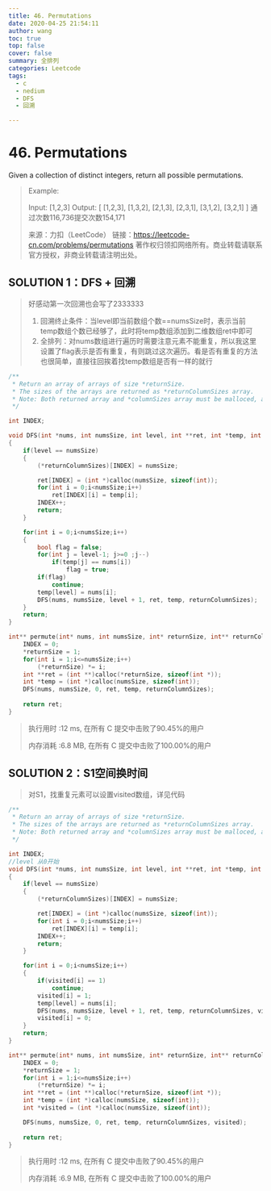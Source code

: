 ```yaml
---
title: 46. Permutations
date: 2020-04-25 21:54:11
author: wang
toc: true
top: false
cover: false
summary: 全排列
categories: Leetcode
tags:
  - c
  - nedium
  - DFS
  - 回溯

---
```


# 46. Permutations

Given a collection of distinct integers, return all possible permutations.



> Example:
>
> Input: [1,2,3]
> Output:
> [
>   [1,2,3],
>   [1,3,2],
>   [2,1,3],
>   [2,3,1],
>   [3,1,2],
>   [3,2,1]
> ]
> 通过次数116,736提交次数154,171
>
> 来源：力扣（LeetCode）
> 链接：https://leetcode-cn.com/problems/permutations
> 著作权归领扣网络所有。商业转载请联系官方授权，非商业转载请注明出处。

## SOLUTION 1：DFS + 回溯

> 好感动第一次回溯也会写了2333333
>
> 1. 回溯终止条件：当level即当前数组个数==numsSize时，表示当前temp数组个数已经够了，此时将temp数组添加到二维数组ret中即可
> 2. 全排列：对nums数组进行遍历时需要注意元素不能重复，所以我这里设置了flag表示是否有重复，有则跳过这次遍历。看是否有重复的方法也很简单，直接往回挨着找temp数组是否有一样的就行

```c
/**
 * Return an array of arrays of size *returnSize.
 * The sizes of the arrays are returned as *returnColumnSizes array.
 * Note: Both returned array and *columnSizes array must be malloced, assume caller calls free().
 */

int INDEX;

void DFS(int *nums, int numsSize, int level, int **ret, int *temp, int **returnColumnSizes)
{
    if(level == numsSize)
    {
        (*returnColumnSizes)[INDEX] = numsSize;

        ret[INDEX] = (int *)calloc(numsSize, sizeof(int));
        for(int i = 0;i<numsSize;i++)
            ret[INDEX][i] = temp[i];
        INDEX++;
        return;
    }

    for(int i = 0;i<numsSize;i++)
    {
        bool flag = false;
        for(int j = level-1; j>=0 ;j--)
            if(temp[j] == nums[i])
                flag = true;
        if(flag) 
            continue;
        temp[level] = nums[i];
        DFS(nums, numsSize, level + 1, ret, temp, returnColumnSizes);
    }
    return;
}

int** permute(int* nums, int numsSize, int* returnSize, int** returnColumnSizes){
    INDEX = 0;
    *returnSize = 1;
    for(int i = 1;i<=numsSize;i++)
        (*returnSize) *= i;
    int **ret = (int **)calloc(*returnSize, sizeof(int *));
    int *temp = (int *)calloc(numsSize, sizeof(int));
    DFS(nums, numsSize, 0, ret, temp, returnColumnSizes);
    
    return ret;
}
```

> 执行用时 :12 ms, 在所有 C 提交中击败了90.45%的用户
>
> 内存消耗 :6.8 MB, 在所有 C 提交中击败了100.00%的用户

## SOLUTION 2：S1空间换时间

> 对S1，找重复元素可以设置visited数组，详见代码

```c
/**
 * Return an array of arrays of size *returnSize.
 * The sizes of the arrays are returned as *returnColumnSizes array.
 * Note: Both returned array and *columnSizes array must be malloced, assume caller calls free().
 */

int INDEX;
//level 从0开始
void DFS(int *nums, int numsSize, int level, int **ret, int *temp, int **returnColumnSizes, int *visited)
{
    if(level == numsSize)
    {
        (*returnColumnSizes)[INDEX] = numsSize;

        ret[INDEX] = (int *)calloc(numsSize, sizeof(int));
        for(int i = 0;i<numsSize;i++)
            ret[INDEX][i] = temp[i];
        INDEX++;
        return;
    }

    for(int i = 0;i<numsSize;i++)
    {
        if(visited[i] == 1)
            continue;
        visited[i] = 1;
        temp[level] = nums[i];
        DFS(nums, numsSize, level + 1, ret, temp, returnColumnSizes, visited);
        visited[i] = 0;
    }
    return;
}

int** permute(int* nums, int numsSize, int* returnSize, int** returnColumnSizes){
    INDEX = 0;
    *returnSize = 1;
    for(int i = 1;i<=numsSize;i++)
        (*returnSize) *= i;
    int **ret = (int **)calloc(*returnSize, sizeof(int *));
    int *temp = (int *)calloc(numsSize, sizeof(int));
    int *visited = (int *)calloc(numsSize, sizeof(int));

    DFS(nums, numsSize, 0, ret, temp, returnColumnSizes, visited);
    
    return ret;
}
```

> 执行用时 :12 ms, 在所有 C 提交中击败了90.45%的用户
>
> 内存消耗 :6.9 MB, 在所有 C 提交中击败了100.00%的用户

